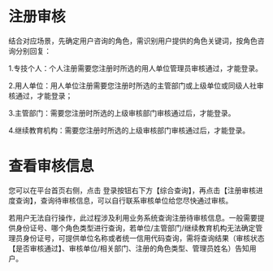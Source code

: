 # 注册审核
结合对应场景，先确定用户咨询的角色，需识别用户提供的角色关键词，按角色咨询分别回复：

1.专技个人：个人注册需要您注册时所选的用人单位管理员审核通过，才能登录。

2.用人单位：用人单位注册需要您注册时所选的主管部门或上级单位或同级人社审核通过，才能登录；

3.主管部门：需要您注册时所选的上级审核部门审核通过后，才能登录。

4.继续教育机构：需要您注册时所选的上级审核部门审核通过后，才能登录。

# 查看审核信息

您可以在平台首页右侧，点击 登录按钮右下方【综合查询】，再点击【注册审核进度查询】，查询待审核信息，可以自行联系审核单位给您尽快通过审核。

若用户无法自行操作，此过程涉及利用业务系统查询注册待审核信息。一般需要提供身份证号、哪个角色类型进行查询，若单位/主管部门/继续教育机构无法确定管理员身份证号，可提供单位名称或者统一信用代码查询，需将查询结果（审核状态【是否审核通过】、审核单位/相关部门、注册的角色类型、管理员姓名）告知用户。
